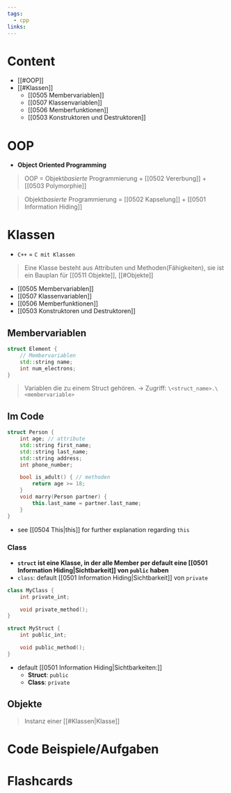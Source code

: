 ```yaml
---
tags:
  - cpp
links:
---
```

# Content
- [[#OOP]]
- [[#Klassen]]
	- [[0505 Membervariablen]]
	- [[0507 Klassenvariablen]]
	- [[0506 Memberfunktionen]]
	- [[0503 Konstruktoren und Destruktoren]]
# OOP
- **Object Oriented Programming**
>OOP = Objekt*basierte* Programmierung + [[0502 Vererbung]] + [[0503 Polymorphie]]

> Objekt*basierte* Programmierung = [[0502 Kapselung]] + [[0501 Information Hiding]]
# Klassen
- `C++` = `C mit Klassen`
>Eine Klasse besteht aus Attributen und Methoden(Fähigkeiten), sie ist ein Bauplan für [[0511 Objekte]], [[#Objekte]]
- [[0505 Membervariablen]]
- [[0507 Klassenvariablen]]
- [[0506 Memberfunktionen]]
- [[0503 Konstruktoren und Destruktoren]]
## Membervariablen
```cpp
struct Element {
	// Membervariablen
	std::string name;
	int num_electrons;
}
```
>Variablen die zu einem Struct gehören.
>	-> Zugriff: `\<struct_name>.\<membervariable>`
<!--SR:!2024-08-21,4,270-->
## Im Code
```cpp
struct Person {
	int age; // attribute
	std::string first_name;
	std::string last_name;
	std::string address;
	int phone_number;

	bool is_adult() { // methoden
		return age >= 18;
	}
	void marry(Person partner) {
		this.last_name = partner.last_name;
	}
}
```
- see [[0504 This|this]] for further explanation regarding `this`
### Class
- **`struct` ist eine Klasse, in der alle Member per default eine [[0501 Information Hiding|Sichtbarkeit]] von `public` haben**
- `class`: default [[0501 Information Hiding|Sichtbarkeit]] von `private`
```cpp
class MyClass {
	int private_int;

	void private_method();
}

struct MyStruct {
	int public_int;

	void public_method();
}
```
- default [[0501 Information Hiding|Sichtbarkeiten:]]
	- **Struct**: `public`
	- **Class**: `private`

## Objekte
>Instanz einer [[#Klassen|Klasse]]

# Code Beispiele/Aufgaben


# Flashcards
